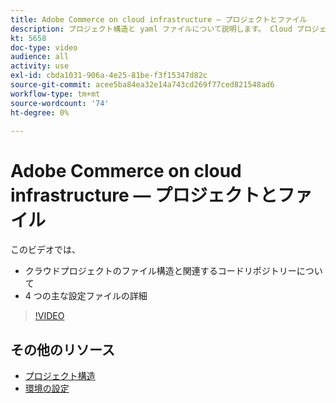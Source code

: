 ```yaml
---
title: Adobe Commerce on cloud infrastructure — プロジェクトとファイル
description: プロジェクト構造と yaml ファイルについて説明します。 Cloud プロジェクトのファイル構造と必要なリポジトリをすべて理解します。
kt: 5658
doc-type: video
audience: all
activity: use
exl-id: cbda1031-906a-4e25-81be-f3f15347d82c
source-git-commit: acee5ba84ea32e14a743cd269f77ced821548ad6
workflow-type: tm+mt
source-wordcount: '74'
ht-degree: 0%

---
```


# Adobe Commerce on cloud infrastructure — プロジェクトとファイル

このビデオでは、

- クラウドプロジェクトのファイル構造と関連するコードリポジトリーについて
- 4 つの主な設定ファイルの詳細

>[!VIDEO](https://video.tv.adobe.com/v/35694?quality=12&learn=on)

## その他のリソース

- [プロジェクト構造](https://devdocs.magento.com/cloud/project/project-start.html)
- [環境の設定](https://devdocs.magento.com/cloud/env/environments.html)
